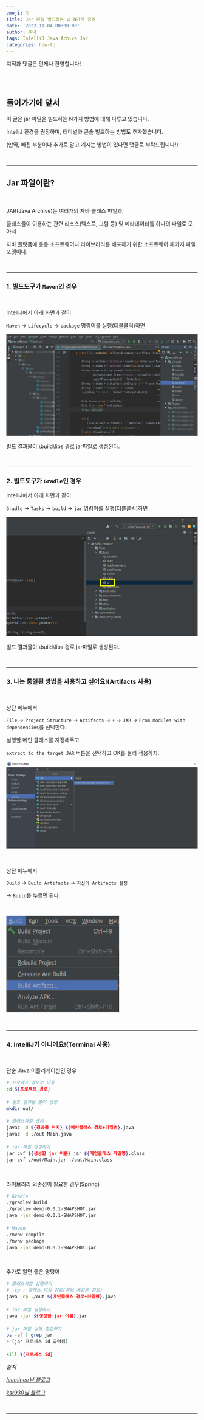 ```yaml
---
emoji: 🔮
title: Jar 파일 빌드하는 법 N가지 정리
date: '2022-11-04 00:00:00'
author: 주녁
tags: IntelliJ Java Achive Jar 
categories: how-to
---
```


지적과 댓글은 언제나 환영합니다!

<br/><br/>

## 들어가기에 앞서

이 글은 jar 파일을 빌드하는 N가지 방법에 대해 다루고 있습니다.

IntelliJ 환경을 권장하며, 터미널과 콘솔 빌드하는 방법도 추가했습니다.

(만약, 빠진 부분이나 추가로 알고 계시는 방법이 있다면 댓글로 부탁드립니다!)

<br>

---

## Jar 파일이란?

<br>

JAR(Java Archive)는 여러개의 자바 클래스 파일과,

클래스들이 이용하는 관련 리소스(텍스트, 그림 등) 및 메타데이터를 하나의 파일로 모아서 

자바 플랫폼에 응용 소프트웨어나 라이브러리를 배포하기 위한 소프트웨어 패키지 파일 포맷이다.

<br>

---

### **1. 빌드도구가 `Maven`인 경우**

<br>

IntelliJ에서 아래 화면과 같이 

`Maven` → `Lifecycle` → `package` 명령어를 실행(더블클릭)하면 

![메이븐 빌드 화면](maven.png)

빌드 결과물이 \build\libs 경로 jar파일로 생성된다.

<br>

---

### **2. 빌드도구가 `Gradle`인 경우**

IntelliJ에서 아래 화면과 같이 

`Gradle` → `Tasks` → `build` → `jar` 명령어를 실행(더블클릭)하면 

![메이븐 빌드 화면](gradle.png)

빌드 결과물이 \build\libs 경로 jar파일로 생성된다.

<br>

---

### **3. 나는 통일된 방법을 사용하고 싶어요!(Artifacts 사용)**

<br>

상단 메뉴에서

`File` → `Project Structure` → `Artifacts` → `+` → `JAR` → `From modules with dependencies`를 선택한다.

실행할 메인 클래스를 지정해주고

`extract to the target JAR` 버튼을 선택하고 OK를 눌러 적용하자.

![아티팩트 빌드 화면](artifacts.png)

<br>

상단 메뉴에서

`Build` → `Build Artifacts` → `자신의 Artifacts 설정`

→ `Build`를 누르면 된다.

<br>

![아티팩트 빌드 화면2](artifacts2.png)

<br>

---

### **4. IntelliJ가 아니에요!(Terminal 사용)**

<br>

단순 Java 어플리케이션인 경우

```bash
# 프로젝트 경로로 이동
cd ${프로젝트 경로}

# 빌드 결과물 폴더 생성
mkdir out/

# 클래스파일 생성
javac -d ${결과물 위치} ${메인클래스 경로+파일명}.java
javac -d ./out Main.java

# jar 파일 생성하기
jar cvf ${생성할 jar 이름}.jar ${메인클래스 파일명}.class
jar cvf ./out/Main.jar ./out/Main.class

```

<br>

라이브러리 의존성이 필요한 경우(Spring)

```bash
# Gradle
./gradlew build
./gradlew demo-0.0.1-SNAPSHOT.jar
java -jar demo-0.0.1-SNAPSHOT.jar

# Maven
./mvnw compile
./mvnw package
java -jar demo-0.0.1-SNAPSHOT.jar
```

<br>

추가로 알면 좋은 명령어

```bash
# 클래스파일 실행하기 
# -cp : 클래스 파일 경로(위와 똑같은 경로)
java -cp ./out ${메인클래스 경로+파일명}.java

# jar 파일 실행하기
java -jar ${생성한 jar 이름}.jar

# jar 파일 실행 종료하기
ps -ef | grep jar
> (jar 프로세스 id 출력됨)

kill ${프로세스 id}

```


_출처_

_[leeminee님 블로그](https://mynameisleeminee.tistory.com/6)_

_[ksr930님 블로그](https://ksr930.tistory.com/204)_


<br/>

---

```toc

```
